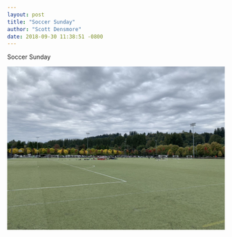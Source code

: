 ```yaml
---
layout: post
title: "Soccer Sunday"
author: "Scott Densmore"
date: 2018-09-30 11:38:51 -0800
---
```


Soccer Sunday

![Soccer Sunday](/assets/img/72456ffa22.jpg)
